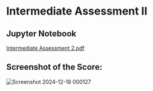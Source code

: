 # Intermediate Assessment II

## Jupyter Notebook
[Intermediate Assessment 2.pdf](https://github.com/user-attachments/files/18212749/Intermediate.Assessment.2.pdf)

## Screenshot of the Score:
![Screenshot 2024-12-18 000127](https://github.com/user-attachments/assets/468e0e17-4f58-408d-a642-dd784f345bf0)

